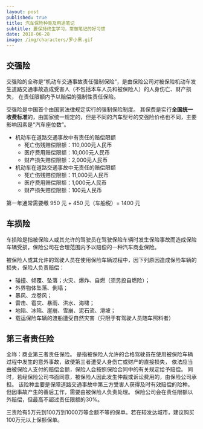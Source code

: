 ```yaml
---
layout: post
published: true
title: 汽车保险种类及用途笔记
subtitle: 要保持终生学习，常做笔记的好习惯
date: 2018-06-28
image: /img/characters/罗小黑.gif
---
```


## 交强险

交强险的全称是“机动车交通事故责任强制保险”，是由保险公司对被保险机动车发生道路交通事故造成受害人（不包括本车人员和被保险人）的人身伤亡、财产损失，
在责任限额内予以赔偿的强制性责任保险。

交强险是中国首个由国家法律规定实行的强制保险制度。
其保费是实行**全国统一收费标准**的，由国家统一规定的，但是不同的汽车型号的交强险价格也不同，主要影响因素是“汽车座位数”。

- 机动车在道路交通事故中有责任的赔偿限额
  - 死亡伤残赔偿限额：110,000元人民币
  - 医疗费用赔偿限额：10,000元人民币
  - 财产损失赔偿限额：2,000元人民币
- 机动车在道路交通事故中无责任的赔偿限额
  - 死亡伤残赔偿限额：11,000元人民币
  - 医疗费用赔偿限额：1,000元人民币
  - 财产损失赔偿限额：100元人民币
  
第一年通常需要缴 950 元 + 450 元（车船税）= 1400 元

## 车损险

车损险是指被保险人或其允许的驾驶员在驾驶保险车辆时发生保险事故而造成保险车辆受损，保险公司在合理范围内予以赔偿的一种汽车商业保险。

被保险人或其允许的驾驶人员在使用保险车辆过程中，因下列原因造成保险车辆的损失，保险人负责赔偿：
- 碰撞、倾覆、坠落；火灾、爆炸、自燃（须另投自燃险）；
- 外界物体坠落、倒塌；
- 暴风、龙卷风；
- 雷击、雹灾、暴雨、洪水、海啸；
- 地陷、冰陷、崖崩、雪崩、泥石流、滑坡；
- 载运保险车辆的渡船遭受自然灾害（只限于有驾驶人员随车照料者）

## 第三者责任险

全称：商业第三者责任保险。
是指被保险人允许的合格驾驶员在使用被保险车辆过程中发生的意外事故，致使第三者遭受人身伤亡或财产的直接损失，
依法应当由被保险人支付的赔偿金额，保险人会按照保险合同中的有关规定给予赔偿。
同时，若经保险公司书面同意，被保险人因此发生仲裁或诉讼费用的，由保险公司承担。
该险种主要是保障道路交通事故中第三方受害人获得及时有效赔偿的险种。
但因事故产生的善后工作，需要由被保险人负责处理。
保险公司会在责任限额以外赔偿，但最高不超过责任限额的30%。

三责险有5万元到100万到1000万等金额不等的保单。若在较发达城市，建议购买100万元以上保额保单。
